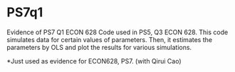 # PS7q1
Evidence of PS7 Q1 ECON 628
Code used in PS5, Q3 ECON 628. This code simulates data for certain values of parameters. Then, it estimates the parameters by OLS and plot the results for various simulations.


*Just used as evidence for ECON628, PS7. (with Qirui Cao)
